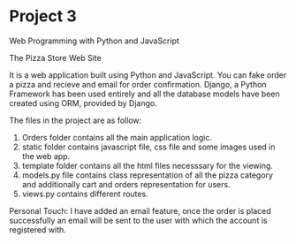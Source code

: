 # Project 3

Web Programming with Python and JavaScript

The Pizza Store Web Site

It is a web application built using Python and JavaScript. You can fake order a pizza and recieve and email for order confirmation.
Django, a Python Framework has been used entirely and all the database models have been created using ORM, provided by Django. 

The files in the project are as follow:
1.  Orders folder contains all the main application logic.
2. static folder contains javascript file, css file and some images used in the web app.
3. template folder contains all the html files necesssary for the viewing.
4. models.py file contains class representation of all the pizza category and additionally cart and orders representation for users.
5. views.py contains different routes.

Personal Touch: I have added an email feature, once the order is placed successfully an email will be sent to the user with which the account is registered with.
